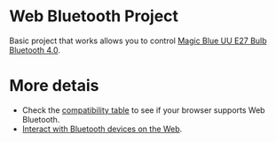 # Web Bluetooth Project
Basic project that works allows you to control [Magic Blue UU E27 Bulb Bluetooth 4.0](https://www.amazon.com/Bluetooth-Intelligent-Sensors-Million-Sleeping/dp/B0166W32WI).

# More detais

- Check the [compatibility table](https://developer.mozilla.org/en-US/docs/Web/API/Web_Bluetooth_API) to see if your browser supports Web Bluetooth.
- [Interact with Bluetooth devices on the Web](https://developers.google.com/web/updates/2015/07/interact-with-ble-devices-on-the-web).

